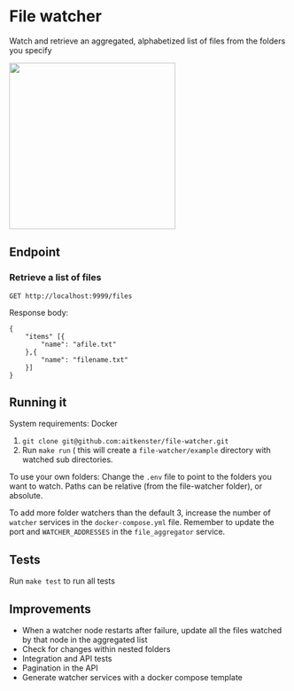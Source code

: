 # File watcher

Watch and retrieve an aggregated, alphabetized list of files from the folders you specify

<img src="https://uc8fdb16afd46bab6da15120e62a.previews.dropboxusercontent.com/p/thumb/AAKUpXG2NPsGoekNSM0soGRw4K0G6ALhnlGHvETpwOJZtXmtTroCWdeQwJqBihEiCD17Khl-7zLwVHCcpM8ntQH-7ea5a8FVpDE78pxHrxSo7KiNFDThbOFvGWSxtmYVvRV4gKM_PX0Wsu4YU5yKu7_ktHCF4THFk6_7iNHB4tKfTdv4q9bXOCw_CNBBtH9KnRgeQbACwfEZW4efxYsIeR9m5VNdgQYqEjcf5nRaeBPVDA/p.png?size=800x600&size_mode=5" width="300px">

## Endpoint

### Retrieve a list of files

```
GET http://localhost:9999/files
```

Response body:
```
{
    "items" [{
        "name": "afile.txt"
    },{
        "name": "filename.txt"
    }]
}
```

## Running it

System requirements: Docker

1. `git clone git@github.com:aitkenster/file-watcher.git`
2. Run `make run` ( this will create a `file-watcher/example` directory with watched sub directories.

To use your own folders:
Change the `.env` file to point to the folders you want to watch. Paths can be relative (from the file-watcher folder), or absolute.

To add more folder watchers than the default 3, increase the number of `watcher` services in the `docker-compose.yml` file. Remember to update the port and `WATCHER_ADDRESSES` in the `file_aggregator` service.

## Tests
Run `make test` to run all tests

## Improvements
- When a watcher node restarts after failure, update all the files watched by that node in the aggregated list
- Check for changes within nested folders
- Integration and API tests
- Pagination in the API
- Generate watcher services with a docker compose template
